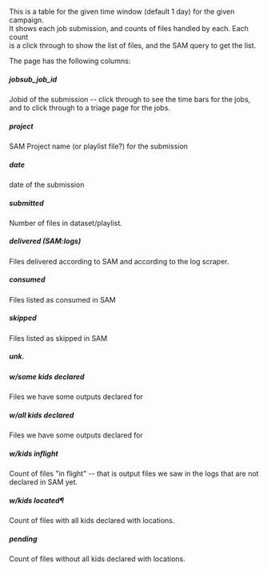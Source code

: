 This is a table for the given time window (default 1 day) for the given campaign.  
It shows each job submission, and counts of files handled by each. Each count  
is a click through to show the list of files, and the SAM query to get the list.  

The page has the following columns:

##### jobsub_job_id

Jobid of the submission -- click through to see the time bars for the jobs, and to click through to a triage page for the jobs.

##### project

SAM Project name (or playlist file?) for the submission

##### date

date of the submission

##### submitted

Number of files in dataset/playlist.

##### delivered (SAM:logs)

Files delivered according to SAM and according to the log scraper.

##### consumed

Files listed as consumed in SAM

##### skipped

Files listed as skipped in SAM

##### unk.

##### w/some kids declared

Files we have some outputs declared for

##### w/all kids declared

Files we have some outputs declared for

##### w/kids inflight

Count of files "in flight" -- that is output files we saw in the logs that are not declared in SAM yet.

##### w/kids located¶

Count of files with all kids declared with locations.

##### pending

Count of files without all kids declared with locations.
